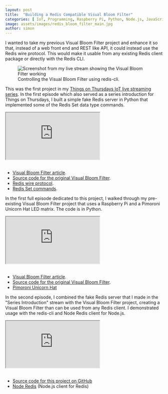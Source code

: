 ```yaml
---
layout: post
title:  "Building a Redis Compatible Visual Bloom Filter"
categories: [ IoT, Programming, Raspberry Pi, Python, Node.js, JavaScript ]
image: assets/images/redis_bloom_filter_main.jpg
author: simon
---
```

I wanted to take my previous Visual Bloom Filter project and enhance it so that, instead of a web front end and REST like API, it could instead use the Redis wire protocol.  This would make it usable from any existing Redis client package or directly with the Redis CLI.

<figure class="figure">
  <img src="{{ site.baseurl }}/assets/images/redis_bloom_filter_screenshot.png" class="figure-img img-fluid" alt="Screenshot from my live stream showing the Visual Bloom Filter working">
  <figcaption class="figure-caption text-center">Controlling the Visual Bloom Filter using redis-cli.</figcaption>
</figure>

This was the first project in my [Things on Thursdays IoT live streaming series](/things-on-thursdays-livestreams/).  In the first episode which also served as a series introduction for Things on Thursdays, I built a simple fake Redis server in Python that implemented some of the Redis Set data type commands.

<div class="embed-responsive embed-responsive-16by9">
  <iframe class="embed-responsive-item" src="https://www.youtube.com/embed/1F2nmm2jBjA?start=25" allowfullscreen></iframe>
</div><br/>

* [Visual Bloom Filter article](https://simonprickett.dev/visual-bloom-filter-with-raspberry-pi/).
* [Source code for the original Visual Bloom Filter](https://github.com/simonprickett/visual-bloom-filter-for-pi).
* [Redis wire protocol](https://redis.io/docs/reference/protocol-spec/).
* [Redis Set commands](https://redis.io/commands/?group=set).

In the first full episode dedicated to this project, I walked through my pre-existing Visual Bloom Filter project that uses a Raspberry Pi and a Pimoroni Unicorn Hat LED matrix.  The code is in Python.

<div class="embed-responsive embed-responsive-16by9">
  <iframe class="embed-responsive-item" src="https://www.youtube.com/embed/uyjAFP73ttI?start=25" allowfullscreen></iframe>
</div><br/>

* [Visual Bloom Filter article](https://simonprickett.dev/visual-bloom-filter-with-raspberry-pi/).
* [Source code for the original Visual Bloom Filter](https://github.com/simonprickett/visual-bloom-filter-for-pi).
* [Pimoroni Unicorn Hat](https://shop.pimoroni.com/products/unicorn-hat?variant=932565325)

In the second episode, I combined the fake Redis server that I made in the "Series Introduction" stream with the Visual Bloom Filter project, creating a Visual Bloom Filter than can be used from any Redis client.  I demonstrated usage with the redis-cli and Node Redis client for Node.js.

<div class="embed-responsive embed-responsive-16by9">
  <iframe class="embed-responsive-item" src="https://www.youtube.com/embed/Ym4g5iti3bo?start=25" allowfullscreen></iframe>
</div><br/>

* [Source code for this project on GitHub](https://github.com/simonprickett/redis-compatible-bloom-filter)
* [Node Redis](https://github.com/redis/node-redis) (Node.js client for Redis)
